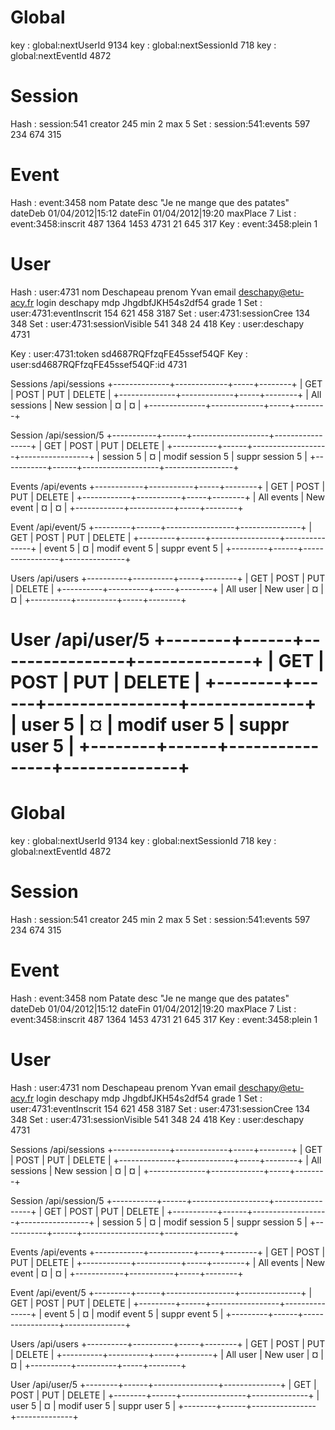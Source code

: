 
Global
==
key : global:nextUserId 9134
key : global:nextSessionId 718
key : global:nextEventId 4872

Session
==
Hash : session:541 creator 245 min 2 max 5
Set : session:541:events 597 234 674 315

Event
==
Hash : event:3458 nom Patate desc "Je ne mange que des patates" dateDeb 01/04/2012|15:12 dateFin 01/04/2012|19:20 maxPlace 7
List : event:3458:inscrit 487 1364 1453 4731 21 645 317
Key : event:3458:plein 1

User
==
Hash : user:4731 nom Deschapeau prenom Yvan email deschapy@etu-acy.fr login deschapy mdp JhgdbfJKH54s2df54 grade 1
Set : user:4731:eventInscrit 154 621 458 3187
Set : user:4731:sessionCree 134 348
Set : user:4731:sessionVisible 541 348 24 418
Key : user:deschapy 4731

Key : user:4731:token sd4687RQFfzqFE45ssef54QF
Key : user:sd4687RQFfzqFE45ssef54QF:id 4731


Sessions
/api/sessions
+--------------+-------------+-----+--------+
|      GET     |     POST    | PUT | DELETE |
+--------------+-------------+-----+--------+
| All sessions | New session |  ¤  |    ¤   |
+--------------+-------------+-----+--------+

Session
/api/session/5
+-----------+------+-------------------+-----------------+
|     GET   | POST |        PUT        |     DELETE      |
+-----------+------+-------------------+-----------------+
| session 5 |   ¤  |  modif session 5  | suppr session 5 |
+-----------+------+-------------------+-----------------+

Events
/api/events
+------------+-----------+-----+--------+
|     GET    |    POST   | PUT | DELETE |
+------------+-----------+-----+--------+
| All events | New event |  ¤  |    ¤   |
+------------+-----------+-----+--------+

Event
/api/event/5
+---------+------+-----------------+---------------+
|    GET  | POST |       PUT       |    DELETE     |
+---------+------+-----------------+---------------+
| event 5 |   ¤  |  modif event 5  | suppr event 5 |
+---------+------+-----------------+---------------+

Users
/api/users
+----------+----------+-----+--------+
|    GET   |   POST   | PUT | DELETE |
+----------+----------+-----+--------+
| All user | New user |  ¤  |    ¤   |
+----------+----------+-----+--------+

User
/api/user/5
+--------+------+----------------+--------------+
|   GET  | POST |       PUT      |    DELETE    |
+--------+------+----------------+--------------+
| user 5 |   ¤  |  modif user 5  | suppr user 5 |
+--------+------+----------------+--------------+
=======

Global
==
key : global:nextUserId 9134
key : global:nextSessionId 718
key : global:nextEventId 4872

Session
==
Hash : session:541 creator 245 min 2 max 5
Set : session:541:events 597 234 674 315

Event
==
Hash : event:3458 nom Patate desc "Je ne mange que des patates" dateDeb 01/04/2012|15:12 dateFin 01/04/2012|19:20 maxPlace 7
List : event:3458:inscrit 487 1364 1453 4731 21 645 317
Key : event:3458:plein 1

User
==
Hash : user:4731 nom Deschapeau prenom Yvan email deschapy@etu-acy.fr login deschapy mdp JhgdbfJKH54s2df54 grade 1
Set : user:4731:eventInscrit 154 621 458 3187
Set : user:4731:sessionCree 134 348
Set : user:4731:sessionVisible 541 348 24 418
Key : user:deschapy 4731


Sessions
/api/sessions
+--------------+-------------+-----+--------+
|      GET     |     POST    | PUT | DELETE |
+--------------+-------------+-----+--------+
| All sessions | New session |  ¤  |    ¤   |
+--------------+-------------+-----+--------+

Session
/api/session/5
+-----------+------+-------------------+-----------------+
|     GET   | POST |        PUT        |     DELETE      |
+-----------+------+-------------------+-----------------+
| session 5 |   ¤  |  modif session 5  | suppr session 5 |
+-----------+------+-------------------+-----------------+

Events
/api/events
+------------+-----------+-----+--------+
|     GET    |    POST   | PUT | DELETE |
+------------+-----------+-----+--------+
| All events | New event |  ¤  |    ¤   |
+------------+-----------+-----+--------+

Event
/api/event/5
+---------+------+-----------------+---------------+
|    GET  | POST |       PUT       |    DELETE     |
+---------+------+-----------------+---------------+
| event 5 |   ¤  |  modif event 5  | suppr event 5 |
+---------+------+-----------------+---------------+

Users
/api/users
+----------+----------+-----+--------+
|    GET   |   POST   | PUT | DELETE |
+----------+----------+-----+--------+
| All user | New user |  ¤  |    ¤   |
+----------+----------+-----+--------+

User
/api/user/5
+--------+------+----------------+--------------+
|   GET  | POST |       PUT      |    DELETE    |
+--------+------+----------------+--------------+
| user 5 |   ¤  |  modif user 5  | suppr user 5 |
+--------+------+----------------+--------------+